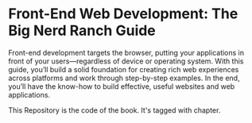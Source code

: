 # Front-End Web Development: The Big Nerd Ranch Guide

Front-end development targets the browser, putting your applications in front of your users—regardless of device or operating system. With this guide, you’ll build a solid foundation for creating rich web experiences across platforms and work through step-by-step examples. In the end, you’ll have the know-how to build effective, useful websites and web applications.

This Repository is the code of the book. It's tagged with chapter. 